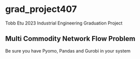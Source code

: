 # grad_project407
Tobb Etu 2023 Industrial Engineering Graduation Project
## Multi Commodity Network Flow Problem
Be sure you have Pyomo, Pandas and Gurobi in your system
